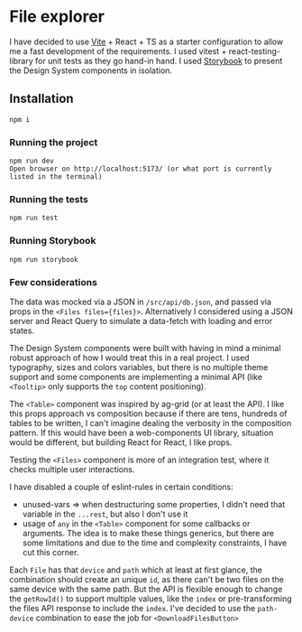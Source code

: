 # File explorer

I have decided to use [Vite](https://vitejs.dev/guide/) + React + TS as a starter configuration to allow me a fast development of the requirements.
I used vitest + react-testing-library for unit tests as they go hand-in hand.
I used [Storybook](https://storybook.js.org/) to present the Design System components in isolation.

## Installation

```
npm i
```

### Running the project

```
npm run dev
Open browser on http://localhost:5173/ (or what port is currently listed in the terminal)
```

### Running the tests

```
npm run test
```

### Running Storybook

```
npm run storybook
```

### Few considerations

The data was mocked via a JSON in `/src/api/db.json`, and passed via props in the `<Files files={files}>`. Alternatively I considered using a JSON server and React Query to simulate a data-fetch with loading and error states.

The Design System components were built with having in mind a minimal robust approach of how I would treat this in a real project. I used typography, sizes and colors variables, but there is no multiple theme support and some components are implementing a minimal API (like `<Tooltip>` only supports the `top` content positioning).

The `<Table>` component was inspired by ag-grid (or at least the API). I like this props approach vs composition because if there are tens, hundreds of tables to be written, I can't imagine dealing the verbosity in the composition pattern. If this would have been a web-components UI library, situation would be different, but building React for React, I like props.

Testing the `<Files>` component is more of an integration test, where it checks multiple user interactions.

I have disabled a couple of eslint-rules in certain conditions:

- unused-vars => when destructuring some properties, I didn't need that variable in the `...rest`, but also I don't use it
- usage of `any` in the `<Table>` component for some callbacks or arguments. The idea is to make these things generics, but there are some limitations and due to the time and complexity constraints, I have cut this corner.

Each `File` has that `device` and `path` which at least at first glance, the combination should create an unique `id`, as there can't be two files on the same device with the same path. But the API is flexible enough to change the `getRowId()` to support multiple values, like the `index` or pre-transforming the files API response to include the `index`. I've decided to use the `path-device` combination to ease the job for `<DownloadFilesButton>`
